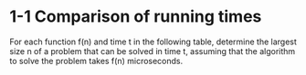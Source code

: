 # 1-1  Comparison of running times
For each  function f(n) and  time t in the  following  table,  determine  the largest size n of a problem that can be solved in time t, assuming that the algorithm to solve the problem takes f(n) microseconds.